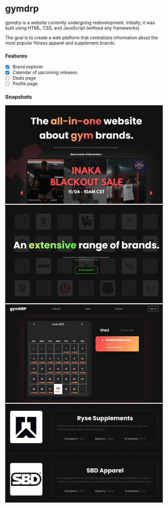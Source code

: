 # gymdrp

gymdrp is a website currently undergoing redevelopment. Initially, it was built using HTML, CSS, and JavaScript (without any frameworks).

The goal is to create a web platform that centralizes information about the most popular fitness apparel and supplement brands.

### Features

- [x] Brand explorer
- [x] Calendar of upcoming releases
- [ ] Deals page
- [ ] Profile page

### Snapshots

![Snapshot 1](public/gymdrp-snapshot-1.png)
![Snapshot 2](public/gymdrp-snapshot-2.png)
![Snapshot 3](public/gymdrp-snapshot-3.png)
![Snapshot 4](public/gymdrp-snapshot-4.png)
